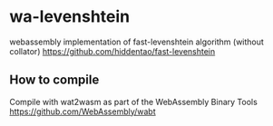 # wa-levenshtein

webassembly implementation of fast-levenshtein algorithm (without collator)
https://github.com/hiddentao/fast-levenshtein

## How to compile
Compile with wat2wasm as part of the WebAssembly Binary Tools https://github.com/WebAssembly/wabt
